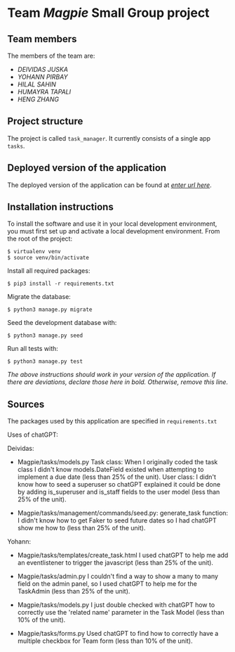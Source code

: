 # Team *Magpie* Small Group project

## Team members
The members of the team are:
- *DEIVIDAS JUSKA*
- *YOHANN PIRBAY*
- *HILAL SAHIN*
- *HUMAYRA TAPALI*
- *HENG ZHANG*

## Project structure
The project is called `task_manager`.  It currently consists of a single app `tasks`.

## Deployed version of the application
The deployed version of the application can be found at [*enter url here*](*enter_url_here*).

## Installation instructions
To install the software and use it in your local development environment, you must first set up and activate a local development environment.  From the root of the project:

```
$ virtualenv venv
$ source venv/bin/activate
```

Install all required packages:

```
$ pip3 install -r requirements.txt
```

Migrate the database:

```
$ python3 manage.py migrate
```

Seed the development database with:

```
$ python3 manage.py seed
```

Run all tests with:
```
$ python3 manage.py test
```

*The above instructions should work in your version of the application.  If there are deviations, declare those here in bold.  Otherwise, remove this line.*

## Sources
The packages used by this application are specified in `requirements.txt`

Uses of chatGPT:

Deividas:

- Magpie/tasks/models.py Task class: When I originally coded the task class I didn't know models.DateField existed when attempting to implement a due date (less than 25% of the unit). User class: I didn't know how to seed a superuser so chatGPT explained it could be done by adding is_superuser and is_staff fields to the user model (less than 25% of the unit).

- Magpie/tasks/management/commands/seed.py: generate_task function: I didn't know how to get Faker to seed future dates so I had chatGPT show me how to (less than 25% of the unit).


Yohann:

- Magpie/tasks/templates/create_task.html I used chatGPT to help me add an eventlistener to trigger the javascript (less than 25% of the unit).

- Magpie/tasks/admin.py I couldn't find a way to show a many to many field on the admin panel, so I used chatGPT to help me for the TaskAdmin (less than 25% of the unit).

- Magpie/tasks/models.py I just double checked with chatGPT how to correctly use the 'related name' parameter in the Task Model (less than 10% of the unit).

- Magpie/tasks/forms.py Used chatGPT to find how to correctly have a multiple checkbox for Team form (less than 10% of the unit).

